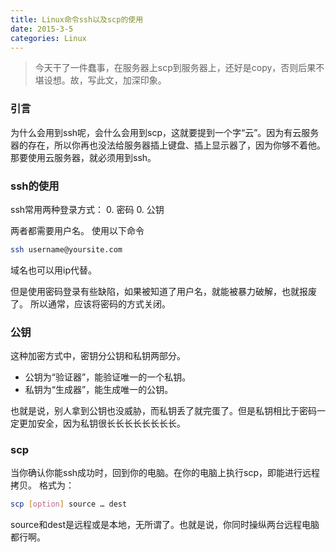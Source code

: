 ```yaml
---
title: Linux命令ssh以及scp的使用
date: 2015-3-5
categories: Linux
---
```

>今天干了一件蠢事，在服务器上scp到服务器上，还好是copy，否则后果不堪设想。故，写此文，加深印象。


### 引言

为什么会用到ssh呢，会什么会用到scp，这就要提到一个字“云”。因为有云服务器的存在，所以你再也没法给服务器插上键盘、插上显示器了，因为你够不着他。那要使用云服务器，就必须用到ssh。

### ssh的使用

ssh常用两种登录方式：
0. 密码
0. 公钥

两者都需要用户名。
使用以下命令
```Bash
ssh username@yoursite.com
```
域名也可以用ip代替。

但是使用密码登录有些缺陷，如果被知道了用户名，就能被暴力破解，也就报废了。
所以通常，应该将密码的方式关闭。

### 公钥

这种加密方式中，密钥分公钥和私钥两部分。
- 公钥为“验证器”，能验证唯一的一个私钥。
- 私钥为“生成器”，能生成唯一的公钥。

也就是说，别人拿到公钥也没威胁，而私钥丢了就完蛋了。但是私钥相比于密码一定更加安全，因为私钥很长长长长长长长长。

### scp

当你确认你能ssh成功时，回到你的电脑。在你的电脑上执行scp，即能进行远程拷贝。
格式为：
```Bash
scp [option] source … dest
```
source和dest是远程或是本地，无所谓了。也就是说，你同时操纵两台远程电脑都行啊。

